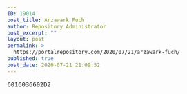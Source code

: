 ```yaml
---
ID: 19014
post_title: Arzawark Fuch
author: Repository Administrator
post_excerpt: ""
layout: post
permalink: >
  https://portalrepository.com/2020/07/21/arzawark-fuch/
published: true
post_date: 2020-07-21 21:09:52
---
```

<pre>6016036602D2</pre>